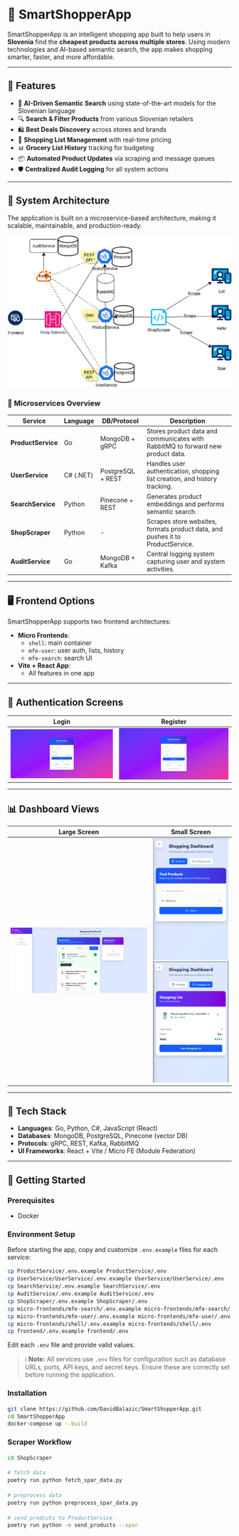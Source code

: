# 🛒 SmartShopperApp

SmartShopperApp is an intelligent shopping app built to help users in **Slovenia** find the **cheapest products across multiple stores**. Using modern technologies and AI-based semantic search, the app makes shopping smarter, faster, and more affordable.

---

## 🚀 Features

- 🧬 **AI-Driven Semantic Search** using state-of-the-art models for the Slovenian language
- 🔍 **Search & Filter Products** from various Slovenian retailers
- 🛍️ **Best Deals Discovery** across stores and brands
- 🧾 **Shopping List Management** with real-time pricing
- 📊 **Grocery List History** tracking for budgeting
- 📦 **Automated Product Updates** via scraping and message queues
- 🛡️ **Centralized Audit Logging** for all system actions

---

## 🧠 System Architecture

The application is built on a microservice-based architecture, making it scalable, maintainable, and production-ready.

![Architecture Diagram](docs/arhitecture/arhitecture.drawio.png)

### 🧩 Microservices Overview

| Service           | Language | DB/Protocol         | Description |
|------------------|----------|---------------------|-------------|
| **ProductService** | Go       | MongoDB + gRPC      | Stores product data and communicates with RabbitMQ to forward new product data. |
| **UserService**    | C# (.NET) | PostgreSQL + REST   | Handles user authentication, shopping list creation, and history tracking. |
| **SearchService**  | Python   | Pinecone + REST     | Generates product embeddings and performs semantic search. |
| **ShopScraper**    | Python   | -                   | Scrapes store websites, formats product data, and pushes it to ProductService. |
| **AuditService**   | Go       | MongoDB + Kafka     | Central logging system capturing user and system activities. |

---

## 🖥️ Frontend Options

SmartShopperApp supports two frontend architectures:

- **Micro Frontends**:
  - `shell`: main container
  - `mfe-user`: user auth, lists, history
  - `mfe-search`: search UI
- **Vite + React App**:
  - All features in one app

---

## 🔐 Authentication Screens

| Login | Register |
|-------|----------|
| ![Login](docs/screenshots/login.png) | ![Register](docs/screenshots/register.png) |

---

## 📊 Dashboard Views

| Large Screen | Small Screen |
|--------------|--------------|
| ![Dashboard](docs/screenshots/dashboard.png) | ![Dashboard Small 1](docs/screenshots/dashboard_small_1.png)<br>![Dashboard Small 2](docs/screenshots/dashboard_small_2.png) |

---

## 🧱 Tech Stack

- **Languages**: Go, Python, C#, JavaScript (React)
- **Databases**: MongoDB, PostgreSQL, Pinecone (vector DB)
- **Protocols**: gRPC, REST, Kafka, RabbitMQ
- **UI Frameworks**: React + Vite / Micro FE (Module Federation)

---

## 🚀 Getting Started

### Prerequisites

- Docker

### Environment Setup

Before starting the app, copy and customize `.env.example` files for each service:

```bash
cp ProductService/.env.example ProductService/.env
cp UserService/UserService/.env.example UserService/UserService/.env
cp SearchService/.env.example SearchService/.env
cp AuditService/.env.example AuditService/.env
cp ShopScraper/.env.example ShopScraper/.env
cp micro-frontends/mfe-search/.env.example micro-frontends/mfe-search/.env
cp micro-frontends/mfe-user/.env.example micro-frontends/mfe-user/.env
cp micro-frontends/shell/.env.example micro-frontends/shell/.env
cp frontend/.env.example frontend/.env
```

Edit each `.env` file and provide valid values.

> ℹ️ **Note:** All services use `.env` files for configuration such as database URLs, ports, API keys, and secret keys. Ensure these are correctly set before running the application.

### Installation

```bash
git clone https://github.com/DavidBalazic/SmartShopperApp.git
cd SmartShopperApp
docker-compose up --build
```

### Scraper Workflow

```bash
cd ShopScraper

# fetch data
poetry run python fetch_spar_data.py 

# preprocess data 
poetry run python preprocess_spar_data.py 

# send prodcuts to ProductService
poetry run python -m send_products --spar
```
